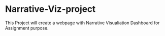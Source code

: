 # Narrative-Viz-project
This Project will create a webpage with Narrative Visualiation Dashboard for Assignment purpose.
